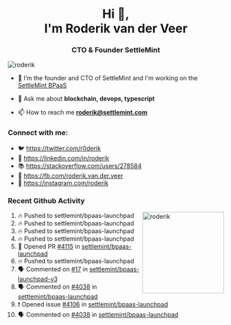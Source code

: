 <h1 align="center">Hi 👋,<br/> I'm Roderik van der Veer</h1>
<h3 align="center">CTO & Founder SettleMint</h3>

<p align="left"> <img src="https://komarev.com/ghpvc/?username=roderik" alt="roderik" /> </p>

- 🔭 I’m the founder and CTO of SettleMint and I'm working on the [SettleMint BPaaS](https://settlemint.com)

- 💬 Ask me about **blockchain, devops, typescript**

- 📫 How to reach me **roderik@settlemint.com**



### Connect with me:

- 🐦 https://twitter.com/r0derik
- 🏢 https://linkedin.com/in/roderik
- 📚 https://stackoverflow.com/users/278584
- 🙊 https://fb.com/roderik.van.der.veer
- 📸 https://instagram.com/roderik

### Recent Github Activity
<img src="https://github-readme-stats.vercel.app/api?username=roderik&show_icons=true&count_private=true" alt="roderik" align="right" height="190" />

<!--START_SECTION:activity-->
1. 🔥 Pushed to settlemint/bpaas-launchpad
2. 🔥 Pushed to settlemint/bpaas-launchpad
3. 🔥 Pushed to settlemint/bpaas-launchpad
4. 🔥 Pushed to settlemint/bpaas-launchpad
5. 💪 Opened PR [#4115](https://github.com/settlemint/bpaas-launchpad/pull/4115) in [settlemint/bpaas-launchpad](https://github.com/settlemint/bpaas-launchpad)
6. 🔥 Pushed to settlemint/bpaas-launchpad
7. 🗣 Commented on [#17](https://github.com/settlemint/bpaas-launchpad-v3/issues/17) in [settlemint/bpaas-launchpad-v3](https://github.com/settlemint/bpaas-launchpad-v3)
8. 🗣 Commented on [#4038](https://github.com/settlemint/bpaas-launchpad/issues/4038) in [settlemint/bpaas-launchpad](https://github.com/settlemint/bpaas-launchpad)
9. ❗️ Opened issue [#4106](https://github.com/settlemint/bpaas-launchpad/issues/4106) in [settlemint/bpaas-launchpad](https://github.com/settlemint/bpaas-launchpad)
10. 🗣 Commented on [#4038](https://github.com/settlemint/bpaas-launchpad/issues/4038) in [settlemint/bpaas-launchpad](https://github.com/settlemint/bpaas-launchpad)
<!--END_SECTION:activity-->